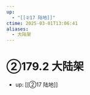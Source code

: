 ```yaml
---
up:
  - "[[②17 陆地]]"
ctime: 2025-03-01T13:06:41
aliases:
  - 大陆架
---
```


# ②179.2 大陆架

- up: [[②17 陆地]]

